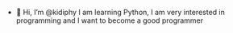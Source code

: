 - 👋 Hi, I’m @kidiphy
  I am learning Python, I am very interested in programming and I want to become a good programmer
